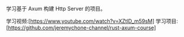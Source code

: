 学习基于 Axum 构建 Http Server 的项目。

学习视频:[https://www.youtube.com/watch?v=XZtlD_m59sM]
学习项目:[https://github.com/jeremychone-channel/rust-axum-course]
